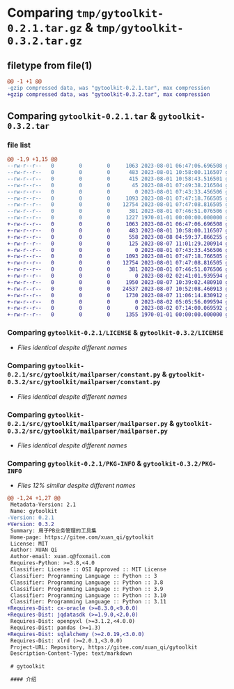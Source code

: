 # Comparing `tmp/gytoolkit-0.2.1.tar.gz` & `tmp/gytoolkit-0.3.2.tar.gz`

## filetype from file(1)

```diff
@@ -1 +1 @@
-gzip compressed data, was "gytoolkit-0.2.1.tar", max compression
+gzip compressed data, was "gytoolkit-0.3.2.tar", max compression
```

## Comparing `gytoolkit-0.2.1.tar` & `gytoolkit-0.3.2.tar`

### file list

```diff
@@ -1,9 +1,15 @@
--rw-r--r--   0        0        0     1063 2023-08-01 06:47:06.696508 gytoolkit-0.2.1/LICENSE
--rw-r--r--   0        0        0      483 2023-08-01 10:58:00.116507 gytoolkit-0.2.1/README.md
--rw-r--r--   0        0        0      415 2023-08-01 10:58:43.516501 gytoolkit-0.2.1/pyproject.toml
--rw-r--r--   0        0        0       45 2023-08-01 07:49:38.216504 gytoolkit-0.2.1/src/gytoolkit/__init__.py
--rw-r--r--   0        0        0        0 2023-08-01 07:43:33.456506 gytoolkit-0.2.1/src/gytoolkit/mailparser/__init__.py
--rw-r--r--   0        0        0     1093 2023-08-01 07:47:18.766505 gytoolkit-0.2.1/src/gytoolkit/mailparser/constant.py
--rw-r--r--   0        0        0    12754 2023-08-01 07:47:08.816505 gytoolkit-0.2.1/src/gytoolkit/mailparser/mailparser.py
--rw-r--r--   0        0        0      381 2023-08-01 07:46:51.076506 gytoolkit-0.2.1/src/gytoolkit/mailparser/utils.py
--rw-r--r--   0        0        0     1227 1970-01-01 00:00:00.000000 gytoolkit-0.2.1/PKG-INFO
+-rw-r--r--   0        0        0     1063 2023-08-01 06:47:06.696508 gytoolkit-0.3.2/LICENSE
+-rw-r--r--   0        0        0      483 2023-08-01 10:58:00.116507 gytoolkit-0.3.2/README.md
+-rw-r--r--   0        0        0      558 2023-08-08 04:59:37.866255 gytoolkit-0.3.2/pyproject.toml
+-rw-r--r--   0        0        0      125 2023-08-07 11:01:29.200914 gytoolkit-0.3.2/src/gytoolkit/__init__.py
+-rw-r--r--   0        0        0        0 2023-08-01 07:43:33.456506 gytoolkit-0.3.2/src/gytoolkit/mailparser/__init__.py
+-rw-r--r--   0        0        0     1093 2023-08-01 07:47:18.766505 gytoolkit-0.3.2/src/gytoolkit/mailparser/constant.py
+-rw-r--r--   0        0        0    12754 2023-08-01 07:47:08.816505 gytoolkit-0.3.2/src/gytoolkit/mailparser/mailparser.py
+-rw-r--r--   0        0        0      381 2023-08-01 07:46:51.076506 gytoolkit-0.3.2/src/gytoolkit/mailparser/utils.py
+-rw-r--r--   0        0        0        0 2023-08-02 02:41:01.939594 gytoolkit-0.3.2/src/gytoolkit/ppwdbapi/__init__.py
+-rw-r--r--   0        0        0     1950 2023-08-07 10:39:02.480910 gytoolkit-0.3.2/src/gytoolkit/ppwdbapi/constants.py
+-rw-r--r--   0        0        0    24537 2023-08-07 10:52:08.460913 gytoolkit-0.3.2/src/gytoolkit/ppwdbapi/inquire.py
+-rw-r--r--   0        0        0     1730 2023-08-07 11:06:14.830912 gytoolkit-0.3.2/src/gytoolkit/ppwdbapi/utils.py
+-rw-r--r--   0        0        0        0 2023-08-02 05:05:56.099594 gytoolkit-0.3.2/src/gytoolkit/reports/__init__.py
+-rw-r--r--   0        0        0        0 2023-08-02 07:14:00.069592 gytoolkit-0.3.2/src/gytoolkit/reports/managerjudge.py
+-rw-r--r--   0        0        0     1355 1970-01-01 00:00:00.000000 gytoolkit-0.3.2/PKG-INFO
```

### Comparing `gytoolkit-0.2.1/LICENSE` & `gytoolkit-0.3.2/LICENSE`

 * *Files identical despite different names*

### Comparing `gytoolkit-0.2.1/src/gytoolkit/mailparser/constant.py` & `gytoolkit-0.3.2/src/gytoolkit/mailparser/constant.py`

 * *Files identical despite different names*

### Comparing `gytoolkit-0.2.1/src/gytoolkit/mailparser/mailparser.py` & `gytoolkit-0.3.2/src/gytoolkit/mailparser/mailparser.py`

 * *Files identical despite different names*

### Comparing `gytoolkit-0.2.1/PKG-INFO` & `gytoolkit-0.3.2/PKG-INFO`

 * *Files 12% similar despite different names*

```diff
@@ -1,24 +1,27 @@
 Metadata-Version: 2.1
 Name: gytoolkit
-Version: 0.2.1
+Version: 0.3.2
 Summary: 用于PB业务管理的工具集
 Home-page: https://gitee.com/xuan_qi/gytoolkit
 License: MIT
 Author: XUAN Qi
 Author-email: xuan.q@foxmail.com
 Requires-Python: >=3.8,<4.0
 Classifier: License :: OSI Approved :: MIT License
 Classifier: Programming Language :: Python :: 3
 Classifier: Programming Language :: Python :: 3.8
 Classifier: Programming Language :: Python :: 3.9
 Classifier: Programming Language :: Python :: 3.10
 Classifier: Programming Language :: Python :: 3.11
+Requires-Dist: cx-oracle (>=8.3.0,<9.0.0)
+Requires-Dist: jqdatasdk (>=1.9.0,<2.0.0)
 Requires-Dist: openpyxl (>=3.1.2,<4.0.0)
 Requires-Dist: pandas (>=1.3)
+Requires-Dist: sqlalchemy (>=2.0.19,<3.0.0)
 Requires-Dist: xlrd (>=2.0.1,<3.0.0)
 Project-URL: Repository, https://gitee.com/xuan_qi/gytoolkit
 Description-Content-Type: text/markdown
 
 # gytoolkit
 
 #### 介绍
```

